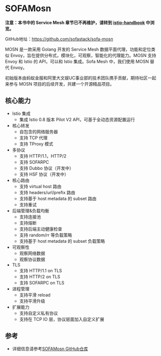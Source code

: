 # SOFAMosn

 **注意：本书中的 Service Mesh 章节已不再维护，请转到 [istio-handbook](https://www.servicemesher.com/istio-handbook) 中浏览。**

GitHub地址：https://github.com/sofastack/sofa-mosn

MOSN 是一款采用 Golang 开发的 Service Mesh 数据平面代理，功能和定位类似 Envoy，旨在提供分布式，模块化，可观察，智能化的代理能力。MOSN 支持 Envoy 和 Istio 的 API，可以和 Istio 集成。Sofa Mesh 中，我们使用 MOSN 替代 Envoy。

初始版本由蚂蚁金服和阿里大文娱UC事业部的技术团队携手贡献，期待社区一起来参与 MOSN 项目的后续开发，共建一个开源精品项目。

## 核心能力

- Istio 集成
  - 集成 Istio 0.8 版本 Pilot V2 API，可基于全动态资源配置运行
- 核心转发
  - 自包含的网络服务器
  - 支持 TCP 代理
  - 支持 TProxy 模式
- 多协议
  - 支持 HTTP/1.1，HTTP/2
  - 支持 SOFARPC
  - 支持 Dubbo 协议（开发中）
  - 支持 HSF 协议（开发中）
- 核心路由
  - 支持 virtual host 路由
  - 支持 headers/url/prefix 路由
  - 支持基于 host metadata 的 subset 路由
  - 支持重试
- 后端管理&负载均衡
  - 支持连接池
  - 支持熔断
  - 支持后端主动健康检查
  - 支持 random/rr 等负载策略
  - 支持基于 host metadata 的 subset 负载策略
- 可观察性
  - 观察网络数据
  - 观察协议数据
- TLS
  - 支持 HTTP/1.1 on TLS
  - 支持 HTTP/2 on TLS
  - 支持 SOFARPC on TLS
- 进程管理
  - 支持平滑 reload
  - 支持平滑升级
- 扩展能力
  - 支持自定义私有协议
  - 支持在 TCP IO 层，协议层面加入自定义扩展

## 参考

- 详细信息请参考[SOFAMosn GitHub仓库](https://github.com/sofastack/sofa-mosn)
